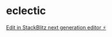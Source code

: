 # eclectic

[Edit in StackBlitz next generation editor ⚡️](https://stackblitz.com/~/github.com/shibbster321321/eclectic)